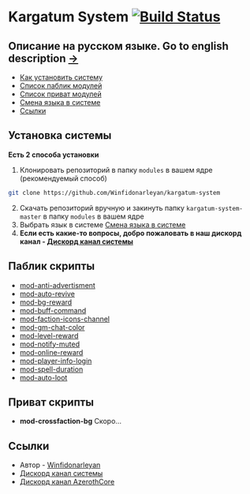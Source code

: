 # Kargatum System [![Build Status](https://travis-ci.com/Winfidonarleyan/kargatum-system.svg?branch=master)](https://travis-ci.com/Winfidonarleyan/kargatum-system)

## Описание на русском языке. Go to english description [->](https://github.com/Winfidonarleyan/kargatum-system/blob/master/README_eng.md)

* [Как установить систему](#установка-системы)
* [Список паблик модулей](#паблик-скрипты)
* [Список приват модулей](#приват-скрипты)
* [Смена языка в системе](#выбор-языка-в-системе)
* [Ссылки](#ссылки)

## Установка системы
**Есть 2 способа установки**
1. Клонировать репозиторий в папку `modules` в вашем ядре (рекомендуемый способ)
```sh
git clone https://github.com/Winfidonarleyan/kargatum-system
```
2. Скачать репозиторий вручную и закинуть папку `kargatum-system-master` в папку `modules` в вашем ядре
3. Выбрать язык в системе [Смена языка в системе](#выбор-языка-в-системе)
4. **Если есть какие-то вопросы, добро пожаловать в наш дискорд канал - [Дискорд канал системы](https://discord.gg/xCwPqdq)**

## Паблик скрипты
- [mod-anti-advertisment](https://github.com/Winfidonarleyan/kargatum-system/tree/master/src/mod-anti-advertisment/README.md)
- [mod-auto-revive](https://github.com/Winfidonarleyan/kargatum-system/blob/master/src/mod-auto-revive/README.md)
- [mod-bg-reward](https://github.com/Winfidonarleyan/kargatum-system/blob/master/src/mod-bg-reward/README.md)
- [mod-buff-command](https://github.com/Winfidonarleyan/kargatum-system/blob/master/src/mod-buff-command/README.md)
- [mod-faction-icons-channel](https://github.com/Winfidonarleyan/kargatum-system/blob/master/src/mod-faction-icons-channel/README.md)
- [mod-gm-chat-color](https://github.com/Winfidonarleyan/kargatum-system/blob/master/src/mod-gm-chat-color/README.md)
- [mod-level-reward](https://github.com/Winfidonarleyan/kargatum-system/blob/master/src/mod-level-reward/README.md)
- [mod-notify-muted](https://github.com/Winfidonarleyan/kargatum-system/blob/master/src/mod-notify-muted/README.md)
- [mod-online-reward](https://github.com/Winfidonarleyan/kargatum-system/blob/master/src/mod-online-reward/README.md)
- [mod-player-info-login](https://github.com/Winfidonarleyan/kargatum-system/blob/master/src/mod-player-info-login/README.md)
- [mod-spell-duration](https://github.com/Winfidonarleyan/kargatum-system/blob/master/src/mod-spell-duration/README.md)
- [mod-auto-loot](https://github.com/Winfidonarleyan/kargatum-system/blob/master/src/mod-auto-loot/README.md)

## Приват скрипты
- **mod-crossfaction-bg** Скоро...

## Ссылки
- Автор - [Winfidonarleyan](https://github.com/Winfidonarleyan)
- [Дискорд канал системы](https://discord.gg/xCwPqdq)
- [Дискорд канал AzerothCore](https://discord.gg/PaqQRkd)
